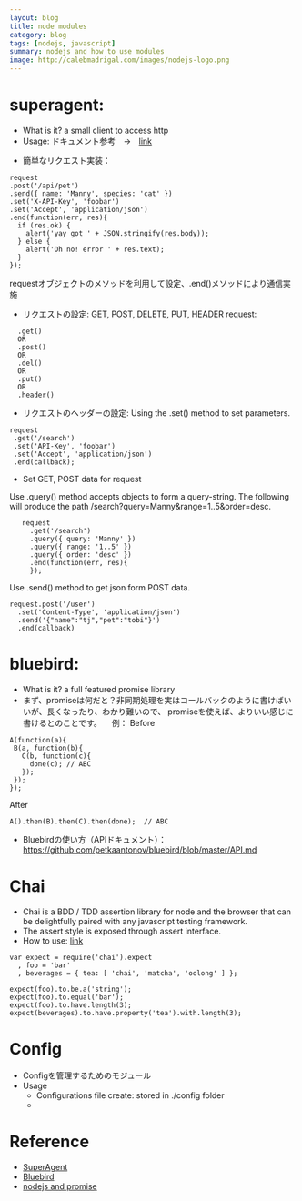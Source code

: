 ```yaml
---
layout: blog
title: node modules
category: blog
tags: [nodejs, javascript]
summary: nodejs and how to use modules
image: http://calebmadrigal.com/images/nodejs-logo.png
---
```


# superagent:

 * What is it? a small client to access http
 * Usage: ドキュメント参考　→　[link](http://visionmedia.github.io/superagent/)

  - 簡単なリクエスト実装：

  ```
  request
  .post('/api/pet')
  .send({ name: 'Manny', species: 'cat' })
  .set('X-API-Key', 'foobar')
  .set('Accept', 'application/json')
  .end(function(err, res){
    if (res.ok) {
      alert('yay got ' + JSON.stringify(res.body));
    } else {
      alert('Oh no! error ' + res.text);
    }
  });

  ```

  requestオブジェクトのメソッドを利用して設定、.end()メソッドにより通信実施

  - リクエストの設定: GET, POST, DELETE, PUT, HEADER request:

  ```
    .get()
    OR
    .post()
    OR
    .del()
    OR
    .put()
    OR
    .header()
  ```

  - リクエストのヘッダーの設定: Using the .set() method to set parameters.

  ```
  request
   .get('/search')
   .set('API-Key', 'foobar')
   .set('Accept', 'application/json')
   .end(callback);
  ```

  - Set GET, POST data for request

  Use .query() method accepts objects to form a query-string. The following will produce the path /search?query=Manny&range=1..5&order=desc.

```
   request
     .get('/search')
     .query({ query: 'Manny' })
     .query({ range: '1..5' })
     .query({ order: 'desc' })
     .end(function(err, res){
     });
```

  Use .send() method to get json form POST data.

```
request.post('/user')
  .set('Content-Type', 'application/json')
  .send('{"name":"tj","pet":"tobi"}')
  .end(callback)
```

# bluebird:

 * What is it? a full featured promise library
 * まず、promiseは何だと？非同期処理を実はコールバックのように書けばいいが、長くなったり、わかり難いので、
 promiseを使えば、よりいい感じに書けるとのことです。
 　例：
   Before

 ```
 A(function(a){
  B(a, function(b){
    C(b, function(c){
      done(c); // ABC
    });
  });
});
 ```

   After

```
A().then(B).then(C).then(done);  // ABC
```

* Bluebirdの使い方（APIドキュメント）：https://github.com/petkaantonov/bluebird/blob/master/API.md


# Chai

* Chai is a BDD / TDD assertion library for node and the browser that can be delightfully paired with any javascript testing framework.
* The assert style is exposed through assert interface.
* How to use: [link](http://chaijs.com/guide/styles/)

```
var expect = require('chai').expect
  , foo = 'bar'
  , beverages = { tea: [ 'chai', 'matcha', 'oolong' ] };

expect(foo).to.be.a('string');
expect(foo).to.equal('bar');
expect(foo).to.have.length(3);
expect(beverages).to.have.property('tea').with.length(3);
```

# Config

* Configを管理するためのモジュール
* Usage
  - Configurations file create: stored in ./config folder
  -

# Reference

* [SuperAgent](https://github.com/visionmedia/superagent)
* [Bluebird](https://github.com/petkaantonov/bluebird)
* [nodejs and promise](http://blog.otakumode.com/2014/09/17/nodejs-promise/)
